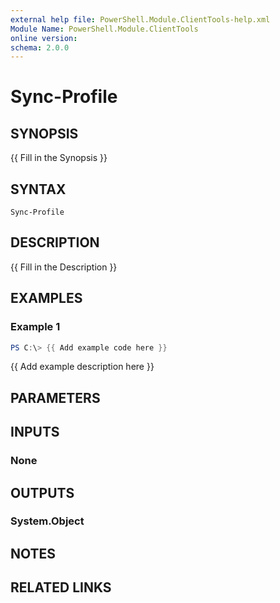 ```yaml
---
external help file: PowerShell.Module.ClientTools-help.xml
Module Name: PowerShell.Module.ClientTools
online version:
schema: 2.0.0
---
```


# Sync-Profile

## SYNOPSIS
{{ Fill in the Synopsis }}

## SYNTAX

```
Sync-Profile
```

## DESCRIPTION
{{ Fill in the Description }}

## EXAMPLES

### Example 1
```powershell
PS C:\> {{ Add example code here }}
```

{{ Add example description here }}

## PARAMETERS

## INPUTS

### None

## OUTPUTS

### System.Object
## NOTES

## RELATED LINKS

